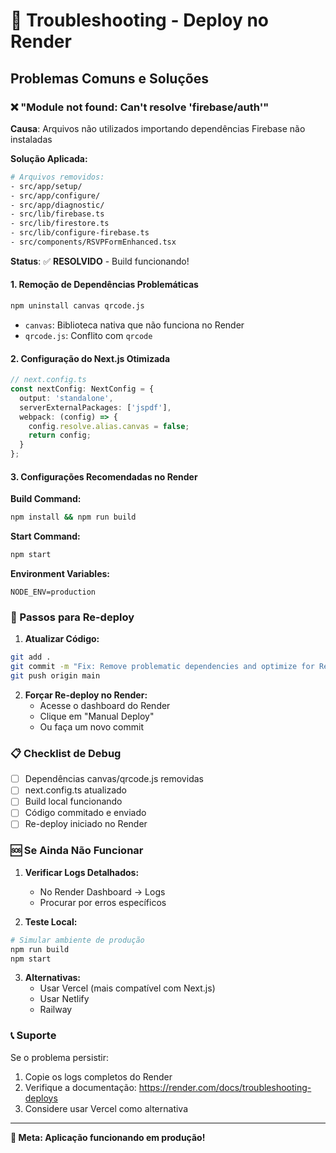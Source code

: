 # 🔧 Troubleshooting - Deploy no Render

## Problemas Comuns e Soluções

### ❌ "Module not found: Can't resolve 'firebase/auth'"

**Causa**: Arquivos não utilizados importando dependências Firebase não instaladas

**Solução Aplicada:**
```bash
# Arquivos removidos:
- src/app/setup/
- src/app/configure/  
- src/app/diagnostic/
- src/lib/firebase.ts
- src/lib/firestore.ts
- src/lib/configure-firebase.ts
- src/components/RSVPFormEnhanced.tsx
```

**Status**: ✅ **RESOLVIDO** - Build funcionando!

#### 1. Remoção de Dependências Problemáticas
```bash
npm uninstall canvas qrcode.js
```
- `canvas`: Biblioteca nativa que não funciona no Render
- `qrcode.js`: Conflito com `qrcode`

#### 2. Configuração do Next.js Otimizada
```typescript
// next.config.ts
const nextConfig: NextConfig = {
  output: 'standalone',
  serverExternalPackages: ['jspdf'],
  webpack: (config) => {
    config.resolve.alias.canvas = false;
    return config;
  }
};
```

#### 3. Configurações Recomendadas no Render

**Build Command:**
```bash
npm install && npm run build
```

**Start Command:**
```bash
npm start
```

**Environment Variables:**
```
NODE_ENV=production
```

### 🚀 Passos para Re-deploy

1. **Atualizar Código:**
```bash
git add .
git commit -m "Fix: Remove problematic dependencies and optimize for Render"
git push origin main
```

2. **Forçar Re-deploy no Render:**
   - Acesse o dashboard do Render
   - Clique em "Manual Deploy"
   - Ou faça um novo commit

### 📋 Checklist de Debug

- [ ] Dependências canvas/qrcode.js removidas
- [ ] next.config.ts atualizado
- [ ] Build local funcionando
- [ ] Código commitado e enviado
- [ ] Re-deploy iniciado no Render

### 🆘 Se Ainda Não Funcionar

1. **Verificar Logs Detalhados:**
   - No Render Dashboard → Logs
   - Procurar por erros específicos

2. **Teste Local:**
```bash
# Simular ambiente de produção
npm run build
npm start
```

3. **Alternativas:**
   - Usar Vercel (mais compatível com Next.js)
   - Usar Netlify
   - Railway

### 📞 Suporte

Se o problema persistir:
1. Copie os logs completos do Render
2. Verifique a documentação: https://render.com/docs/troubleshooting-deploys
3. Considere usar Vercel como alternativa

---

**🎯 Meta: Aplicação funcionando em produção!**
